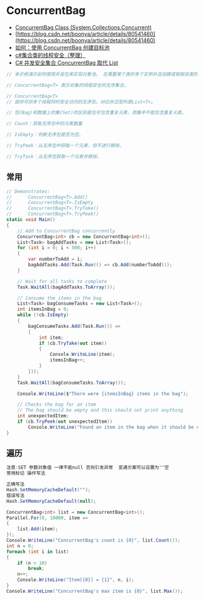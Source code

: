 # ConcurrentBag

- [ConcurrentBag<T> Class (System.Collections.Concurrent)](https://docs.microsoft.com/en-us/dotnet/api/system.collections.concurrent.concurrentbag-1?view=netframework-4.8)
- [https://blog.csdn.net/boonya/article/details/80541460](https://blog.csdn.net/boonya/article/details/80541460)
- [如何：使用 ConcurrentBag 创建目标池](https://docs.microsoft.com/zh-cn/dotnet/standard/collections/thread-safe/how-to-create-an-object-pool)
- [c#集合类的线程安全（整理）](https://blog.csdn.net/wlanye/article/details/8668089)
- [C# 并发安全集合 ConcurrentBag 取代 List](https://blog.csdn.net/boonya/article/details/80541460)

```c#
// 本示例演示如何使用并发包来实现对象池。 在需要某个类的多个实例并且创建或销毁该类的成本很高的情况下，对象池可以改进应用程序性能。 客户端程序请求新对象时，对象池先尝试提供一个已创建并返回到该池的对象。 仅在没有可用对象时，才会创建一个新对象。

// ConcurrentBag<T> 表示对象的线程安全的无序集合。

// ConcurrentBag<T>
// 提供可供多个线程同时安全访问的无序包。对应非泛型列表List<T>。

// 包(Bag)和数据上的集(Set)的区别是包可包含重复元素，而集中不能包含重复元素。

// Count：获取无序包中的元素数量

// IsEmpty：判断无序包是否为空。

// TryPeek：从无序包中获取一个元素，但不进行移除。

// TryTask：从无序包获取一个元素并移除。

```

## 常用

```c#
// Demonstrates:
//      ConcurrentBag<T>.Add()
//      ConcurrentBag<T>.IsEmpty
//      ConcurrentBag<T>.TryTake()
//      ConcurrentBag<T>.TryPeek()
static void Main()
{
    // Add to ConcurrentBag concurrently
    ConcurrentBag<int> cb = new ConcurrentBag<int>();
    List<Task> bagAddTasks = new List<Task>();
    for (int i = 0; i < 500; i++)
    {
        var numberToAdd = i;
        bagAddTasks.Add(Task.Run(() => cb.Add(numberToAdd)));
    }

    // Wait for all tasks to complete
    Task.WaitAll(bagAddTasks.ToArray());

    // Consume the items in the bag
    List<Task> bagConsumeTasks = new List<Task>();
    int itemsInBag = 0;
    while (!cb.IsEmpty)
    {
        bagConsumeTasks.Add(Task.Run(() =>
        {
            int item;
            if (cb.TryTake(out item))
            {
                Console.WriteLine(item);
                itemsInBag++;
            }
        }));
    }
    Task.WaitAll(bagConsumeTasks.ToArray());

    Console.WriteLine($"There were {itemsInBag} items in the bag");

    // Checks the bag for an item
    // The bag should be empty and this should not print anything
    int unexpectedItem;
    if (cb.TryPeek(out unexpectedItem))
        Console.WriteLine("Found an item in the bag when it should be empty");
}

```

## 遍历

```c#
注意:SET 参数对象值 一律不能null 否则引发异常  变通方案可以设置为""空
常用标记 操作写法

正确写法
Hash.SetMemoryCacheDefault("");
错误写法
Hash.SetMemoryCacheDefault(null);

ConcurrentBag<int> list = new ConcurrentBag<int>();
Parallel.For(0, 10000, item =>
{
    list.Add(item);
});
Console.WriteLine("ConcurrentBag's count is {0}", list.Count());
int n = 0;
foreach (int i in list)
{
    if (n > 10)
        break;
    n++;
    Console.WriteLine("Item[{0}] = {1}", n, i);
}
Console.WriteLine("ConcurrentBag's max item is {0}", list.Max());
```
